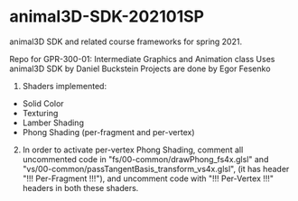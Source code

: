 # animal3D-SDK-202101SP
animal3D SDK and related course frameworks for spring 2021.

Repo for GPR-300-01: Intermediate Graphics and Animation class
Uses animal3D SDK by Daniel Buckstein
Projects are done by Egor Fesenko

1) Shaders implemented:
- Solid Color
- Texturing
- Lamber Shading
- Phong Shading (per-fragment and per-vertex)

2) In order to activate per-vertex Phong Shading, comment all uncommented code in
"fs/00-common/drawPhong_fs4x.glsl" and "vs/00-common/passTangentBasis_transform_vs4x.glsl",
(it has header "!!! Per-Fragment !!!"), and uncomment code with "!!! Per-Vertex !!!" headers
in both these shaders.